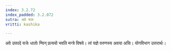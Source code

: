 ```yaml
---
index: 3.2.72
index_padded: 3.2.072
sutra: अवे यजः
vritti: kashika

---
```

अवे उपपदे यजेः धातोः ण्विन् प्रत्ययो भवति मन्त्रे विषये। त्वं यज्ञे वरुणस्य अवया असि। योगविभाग उत्तरार्थः।